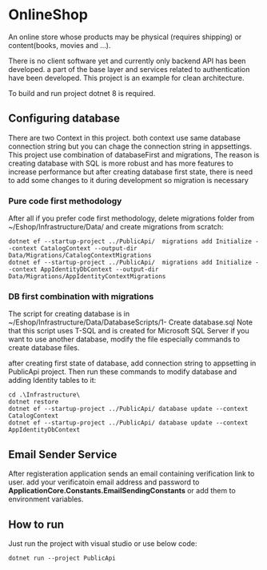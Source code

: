 # OnlineShop
An online store whose products may be physical (requires shipping) or content(books, movies and ...).

There is no client software yet and currently only backend API has been developed.
a part of the base layer and services related to authentication have been developed.
This project is an example for clean architecture.

To build and run project dotnet 8 is required.

## Configuring database

There are two Context in this project.
both context use same database connection string but you
can chage the connection string in appsettings.
This project use combination of databaseFirst and migrations, The reason is 
creating database with SQL is more robust and has more
features to increase performance but after creating database first state, there is need to add some changes to it during development so migration is necessary


### Pure code first methodology
After all if you prefer code first methodology, delete migrations folder from ~/Eshop/Infrastructure/Data/ and create migrations from scratch:

```
dotnet ef --startup-project ../PublicApi/  migrations add Initialize --context CatalogContext --output-dir Data/Migrations/CatalogContextMigrations
dotnet ef --startup-project ../PublicApi/  migrations add Initialize --context AppIdentityDbContext --output-dir Data/Migrations/AppIdentityContextMigrations
```

### DB first combination with migrations
The script for creating database is in <span>~/Eshop/Infrastructure/Data/DatabaseScripts/1- Create database.sql</span>
Note that this script uses T-SQL and is created for Microsoft SQL Server
if you want to use another database, modify the file especially commands to create
database files.

after creating first state of database, add connection string to appsetting in PublicApi project.
Then run these commands to modify database and
adding Identity tables to it:



```
cd .\Infrastructure\
dotnet restore
dotnet ef --startup-project ../PublicApi/ database update --context CatalogContext
dotnet ef --startup-project ../PublicApi/ database update --context AppIdentityDbContext
```

## Email Sender Service
After registeration application sends an email containing verification link to user. add your verificatoin email address and password
to **ApplicationCore.Constants.EmailSendingConstants** or add them to environment variables.


## How to run
Just run the project with visual studio or use below code:

```
dotnet run --project PublicApi
```
